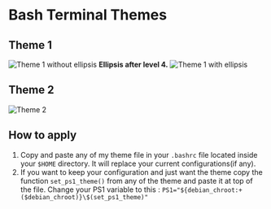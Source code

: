 # Bash Terminal Themes

## Theme 1

![Theme 1 without ellipsis](https://i.imgur.com/MFfCEJ3.png)
**Ellipsis after level 4.**
![Theme 1 with ellipsis](https://imgur.com/5bUcN6R.png)

## Theme 2
![Theme 2](https://i.imgur.com/49LiOmK.png)

## How to apply

1. Copy and paste any of my theme file in your `.bashrc` file located inside your `$HOME` directory. It will replace your current configurations(if any).
2. If you want to keep your configuration and just want the theme copy the function `set_ps1_theme()` from any of the theme and paste it at top of the file. Change your PS1 variable to this : `PS1="${debian_chroot:+($debian_chroot)}\$(set_ps1_theme)"`

